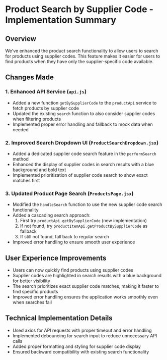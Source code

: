 # Product Search by Supplier Code - Implementation Summary

## Overview

We've enhanced the product search functionality to allow users to search for products using supplier codes. This feature makes it easier for users to find products when they have only the supplier-specific code available.

## Changes Made

### 1. Enhanced API Service (`api.js`)

- Added a new function `getBySupplierCode` to the `productApi` service to fetch products by supplier code
- Updated the existing `search` function to also consider supplier codes when filtering products
- Implemented proper error handling and fallback to mock data when needed

### 2. Improved Search Dropdown UI (`ProductSearchDropdown.jsx`)

- Added a dedicated supplier code search feature in the `performSearch` method
- Enhanced the display of supplier codes in search results with a blue background and bold text
- Implemented prioritization of supplier code search to show exact matches first

### 3. Updated Product Page Search (`ProductsPage.jsx`)

- Modified the `handleSearch` function to use the new supplier code search functionality
- Added a cascading search approach:
  1. First try `productApi.getBySupplierCode` (new implementation)
  2. If not found, try `productItemApi.getProductBySupplierCode` as fallback
  3. If still not found, fall back to regular search
- Improved error handling to ensure smooth user experience

## User Experience Improvements

- Users can now quickly find products using supplier codes
- Supplier codes are highlighted in search results with a blue background for better visibility
- The search prioritizes exact supplier code matches, making it faster to find specific products
- Improved error handling ensures the application works smoothly even when searches fail

## Technical Implementation Details

- Used axios for API requests with proper timeout and error handling
- Implemented debouncing for search input to reduce unnecessary API calls
- Added proper formatting and styling for supplier code display
- Ensured backward compatibility with existing search functionality 